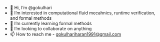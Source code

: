 - 👋 Hi, I’m @gokulhari
- 👀 I’m interested in computational fluid mecahnics, runtime verification, and formal methods
- 🌱 I’m currently learning formal methods
- 💞️ I’m looking to collaborate on anything
- 📫 How to reach me - gokulhariharan1991@gmail.com

<!---
gokulhari/gokulhari is a ✨ special ✨ repository because its `README.md` (this file) appears on your GitHub profile.
You can click the Preview link to take a look at your changes.
--->

